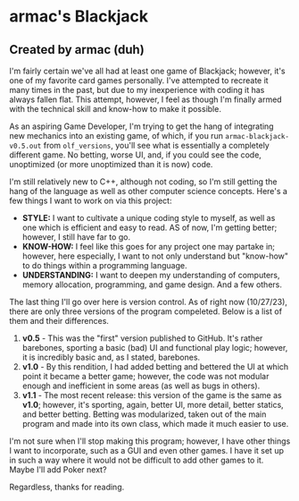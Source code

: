 # armac's Blackjack
## Created by armac (duh)

I'm fairly certain we've all had at least one game of Blackjack; however, it's one of my favorite card games personally. 
I've attempted to recreate it many times in the past, but due to my inexperience with coding it has always fallen flat.
This attempt, however, I feel as though I'm finally armed with the technical skill and know-how to make it possible.

As an aspiring Game Developer, I'm trying to get the hang of integrating new mechanics into an existing game, 
of which, if you run `armac-blackjack-v0.5.out` from `olf_versions`, you'll see what is essentially a completely
different game. No betting, worse UI, and, if you could see the code, unoptimized (or more unoptimized than it is now) code.

I'm still relatively new to C++, although not coding, so I'm still getting the hang of the language as well as other computer science
concepts. Here's a few things I want to work on via this project:
- **STYLE:** I want to cultivate a unique coding style to myself, as well as one which is efficient and easy to read. AS of now, I'm getting better; however, I still have far to go.
- **KNOW-HOW:** I feel like this goes for any project one may partake in; however, here especially, I want to not only understand but "know-how" to do things within a programming language.
- **UNDERSTANDING:** I want to deepen my understanding of computers, memory allocation, programming, and game design.
And a few others.

The last thing I'll go over here is version control. As of right now (10/27/23), there are only three versions of the program compeleted. Below is a list of them and their differences.
1. **v0.5** - This was the "first" version published to GitHub. It's rather barebones, sporting a basic (bad) UI and functional play logic; however, it is incredibly basic and, as I stated, barebones.
2. **v1.0** - By this rendition, I had added betting and bettered the UI at which point it became a better game; however, the code was not modular enough and inefficient in some areas (as well as bugs in others).
3. **v1.1** - The most recent release: this version of the game is the same as **v1.0**; however, it's sporting, again, better UI, more detail, better statics, and better betting. Betting was modularized, taken out of the main program and made into its own class, which made it much easier to use. 

I'm not sure when I'll stop making this program; however, I have other things I want to incorporate, such as a GUI and even other games. I have it set up in such a way where it would not be difficult to add other games to it. Maybe I'll add Poker next?

Regardless, thanks for reading.
